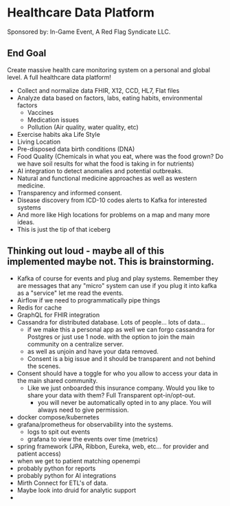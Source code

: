 # Healthcare Data Platform
Sponsored by: In-Game Event, A Red Flag Syndicate LLC.


## End Goal
Create massive health care monitoring system on a personal and global level. A full healthcare data platform!
- Collect and normalize data FHIR, X12, CCD, HL7, Flat files
- Analyze data based on factors, labs, eating habits, environmental factors
    - Vaccines
    - Medication issues
    - Pollution (Air quality, water quality, etc)
- Exercise habits aka Life Style
- Living Location
- Pre-disposed data birth conditions (DNA)
- Food Quality (Chemicals in what you eat, where was the food grown? Do we have soil results for what the food is taking in for nutrients)
- AI integration to detect anomalies and potential outbreaks.
- Natural and functional medicine approaches as well as western medicine.
- Transparency and informed consent.
- Disease discovery from ICD-10 codes alerts to Kafka for interested systems
- And more like High locations for problems on a map and many more ideas.
- This is just the tip of that iceberg 


## Thinking out loud - maybe all of this implemented maybe not. This is brainstorming.
- Kafka of course for events and plug and play systems. Remember they are messages that any "micro" system can use if
  you plug it into kafka as a "service" let me read the events.
- Airflow if we need to programmatically pipe things
- Redis for cache
- GraphQL for FHIR integration
- Cassandra for distributed database. Lots of people... lots of data... 
  - if we make this a personal app as well we can forgo cassandra for Postgres or just use 1 node. with the option to join the main community on a centralize server. 
  - as well as unjoin and have your data removed. 
  - Consent is a big issue and it should be transparent and not behind the scenes.
- Consent should have a toggle for who you allow to access your data in the main shared community.
  - Like we just onboarded this insurance company. Would you like to share your data with them? Full Transparent opt-in/opt-out. 
    - you will never be automatically opted in to any place. You will always need to give permission.
- docker compose/kubernetes
- grafana/prometheus for observability into the systems. 
  - logs to spit out events
  - grafana to view the events over time (metrics)
- spring framework (JPA, Ribbon, Eureka, web, etc... for provider and patient access)
- when we get to patient matching openempi
- probably python for reports
- probably python for AI integrations
- Mirth Connect for ETL's of data.
- Maybe look into druid for analytic support
- 